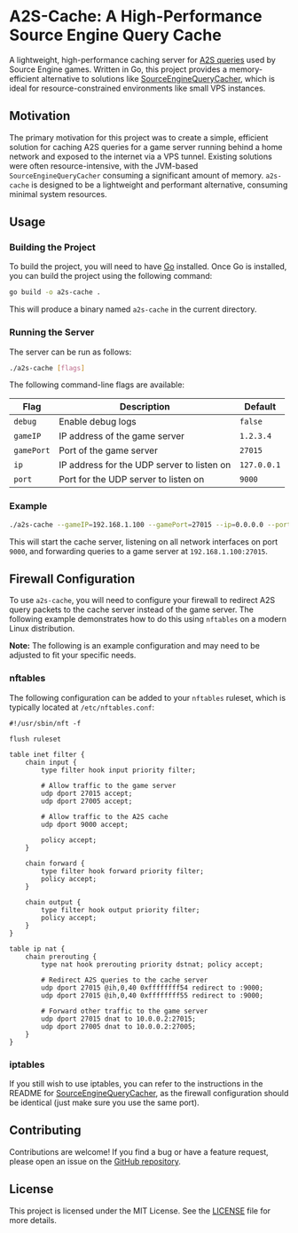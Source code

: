 # A2S-Cache: A High-Performance Source Engine Query Cache

A lightweight, high-performance caching server for [A2S queries](https://developer.valvesoftware.com/wiki/Server_queries) used by Source Engine games. Written in Go, this project provides a memory-efficient alternative to solutions like [SourceEngineQueryCacher](https://github.com/hyperxpro/SourceEngineQueryCacher), which is ideal for resource-constrained environments like small VPS instances.

## Motivation

The primary motivation for this project was to create a simple, efficient solution for caching A2S queries for a game server running behind a home network and exposed to the internet via a VPS tunnel. Existing solutions were often resource-intensive, with the JVM-based `SourceEngineQueryCacher` consuming a significant amount of memory. `a2s-cache` is designed to be a lightweight and performant alternative, consuming minimal system resources.

## Usage

### Building the Project

To build the project, you will need to have [Go](https://go.dev/) installed. Once Go is installed, you can build the project using the following command:

```bash
go build -o a2s-cache .
```

This will produce a binary named `a2s-cache` in the current directory.

### Running the Server

The server can be run as follows:

```bash
./a2s-cache [flags]
```

The following command-line flags are available:

| Flag       | Description                      | Default     |
|------------|----------------------------------|-------------|
| `debug`    | Enable debug logs                | `false`     |
| `gameIP`   | IP address of the game server    | `1.2.3.4`   |
| `gamePort` | Port of the game server          | `27015`     |
| `ip`       | IP address for the UDP server to listen on | `127.0.0.1` |
| `port`     | Port for the UDP server to listen on | `9000`      |

### Example

```bash
./a2s-cache --gameIP=192.168.1.100 --gamePort=27015 --ip=0.0.0.0 --port=9000
```

This will start the cache server, listening on all network interfaces on port `9000`, and forwarding queries to a game server at `192.168.1.100:27015`.

## Firewall Configuration

To use `a2s-cache`, you will need to configure your firewall to redirect A2S query packets to the cache server instead of the game server. The following example demonstrates how to do this using `nftables` on a modern Linux distribution.

**Note:** The following is an example configuration and may need to be adjusted to fit your specific needs.

### nftables

The following configuration can be added to your `nftables` ruleset, which is typically located at `/etc/nftables.conf`:

```nft
#!/usr/sbin/nft -f

flush ruleset

table inet filter {
    chain input {
        type filter hook input priority filter;

        # Allow traffic to the game server
        udp dport 27015 accept;
        udp dport 27005 accept;

        # Allow traffic to the A2S cache
        udp dport 9000 accept;

        policy accept;
    }

    chain forward {
        type filter hook forward priority filter;
        policy accept;
    }

    chain output {
        type filter hook output priority filter;
        policy accept;
    }
}

table ip nat {
    chain prerouting {
        type nat hook prerouting priority dstnat; policy accept;

        # Redirect A2S queries to the cache server
        udp dport 27015 @ih,0,40 0xffffffff54 redirect to :9000;
        udp dport 27015 @ih,0,40 0xffffffff55 redirect to :9000;

        # Forward other traffic to the game server
        udp dport 27015 dnat to 10.0.0.2:27015;
        udp dport 27005 dnat to 10.0.0.2:27005;
    }
}
```

### iptables

If you still wish to use iptables, you can refer to the instructions in the README for [SourceEngineQueryCacher](https://github.com/hyperxpro/SourceEngineQueryCacher),
as the firewall configuration should be identical (just make sure you use the same port).


## Contributing

Contributions are welcome! If you find a bug or have a feature request, please open an issue on the [GitHub repository](https://github.com/Augiro/a2s-cache).

## License

This project is licensed under the MIT License. See the [LICENSE](LICENSE) file for more details.
